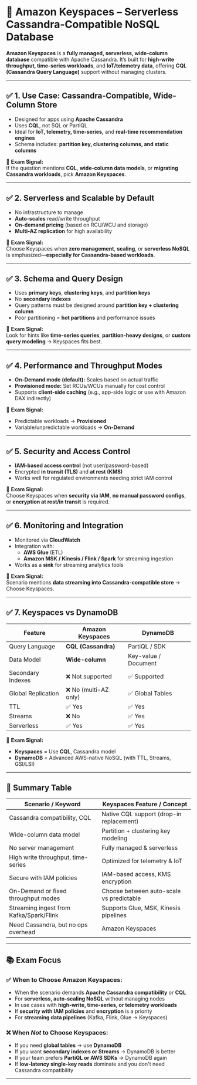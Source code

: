 # 📘 Amazon Keyspaces – Serverless Cassandra-Compatible NoSQL Database

**Amazon Keyspaces** is a **fully managed, serverless, wide-column database** compatible with Apache Cassandra. It’s built for **high-write throughput, time-series workloads**, and **IoT/telemetry data**, offering **CQL (Cassandra Query Language)** support without managing clusters.

---

## ✅ 1. Use Case: Cassandra-Compatible, Wide-Column Store

- Designed for apps using **Apache Cassandra**
- Uses **CQL**, not SQL or PartiQL
- Ideal for **IoT, telemetry, time-series,** and **real-time recommendation engines**
- Schema includes: **partition key, clustering columns, and static columns**

📌 **Exam Signal:**  
If the question mentions **CQL**, **wide-column data models**, or **migrating Cassandra workloads**, pick **Amazon Keyspaces**.

---

## ✅ 2. Serverless and Scalable by Default

- No infrastructure to manage
- **Auto-scales** read/write throughput
- **On-demand pricing** (based on RCU/WCU and storage)
- **Multi-AZ replication** for high availability

📌 **Exam Signal:**  
Choose Keyspaces when **zero management**, **scaling**, or **serverless NoSQL** is emphasized—**especially for Cassandra-based workloads**.

---

## ✅ 3. Schema and Query Design

- Uses **primary keys**, **clustering keys**, and **partition keys**
- No **secondary indexes**
- Query patterns must be designed around **partition key + clustering column**
- Poor partitioning = **hot partitions** and performance issues

📌 **Exam Signal:**  
Look for hints like **time-series queries**, **partition-heavy designs**, or **custom query modeling** → Keyspaces fits best.

---

## ✅ 4. Performance and Throughput Modes

- **On-Demand mode (default):** Scales based on actual traffic
- **Provisioned mode:** Set RCUs/WCUs manually for cost control
- Supports **client-side caching** (e.g., app-side logic or use with Amazon DAX indirectly)

📌 **Exam Signal:**  
- Predictable workloads → **Provisioned**
- Variable/unpredictable workloads → **On-Demand**

---

## ✅ 5. Security and Access Control

- **IAM-based access control** (not user/password-based)
- Encrypted **in transit (TLS)** and **at rest (KMS)**
- Works well for regulated environments needing strict IAM control

📌 **Exam Signal:**  
Choose Keyspaces when **security via IAM**, **no manual password configs**, or **encryption at rest/in transit** is required.

---

## ✅ 6. Monitoring and Integration

- Monitored via **CloudWatch**
- Integration with:
  - **AWS Glue** (ETL)
  - **Amazon MSK / Kinesis / Flink / Spark** for streaming ingestion
- Works as a **sink** for streaming analytics tools

📌 **Exam Signal:**  
Scenario mentions **data streaming into Cassandra-compatible store** → Choose Keyspaces.

---

## ✅ 7. Keyspaces vs DynamoDB

| Feature                  | Amazon Keyspaces           | DynamoDB                   |
|--------------------------|-----------------------------|-----------------------------|
| Query Language           | **CQL (Cassandra)**          | PartiQL / SDK               |
| Data Model               | **Wide-column**             | Key-value / Document        |
| Secondary Indexes        | ❌ Not supported             | ✅ Supported                 |
| Global Replication       | ❌ No (multi-AZ only)        | ✅ Global Tables             |
| TTL                      | ✅ Yes                      | ✅ Yes                      |
| Streams                  | ❌ No                        | ✅ Yes                      |
| Serverless               | ✅ Yes                      | ✅ Yes                      |

📌 **Exam Signal:**  
- **Keyspaces** = Use **CQL**, Cassandra model  
- **DynamoDB** = Advanced AWS-native NoSQL (with TTL, Streams, GSI/LSI)

---

## 🧠 Summary Table

| Scenario / Keyword                         | Keyspaces Feature / Concept             |
|--------------------------------------------|------------------------------------------|
| Cassandra compatibility, CQL               | Native CQL support (drop-in replacement) |
| Wide-column data model                     | Partition + clustering key modeling      |
| No server management                       | Fully managed & serverless               |
| High write throughput, time-series         | Optimized for telemetry & IoT            |
| Secure with IAM policies                   | IAM-based access, KMS encryption         |
| On-Demand or fixed throughput modes        | Choose between auto-scale vs predictable |
| Streaming ingest from Kafka/Spark/Flink    | Supports Glue, MSK, Kinesis pipelines    |
| Need Cassandra, but no ops overhead        | Amazon Keyspaces                         |

---

## 📚 Exam Focus

### ✅ When to Choose Amazon Keyspaces:
- When the scenario demands **Apache Cassandra compatibility** or **CQL**
- For **serverless, auto-scaling NoSQL** without managing nodes
- In use cases with **high-write, time-series, or telemetry workloads**
- If **security with IAM policies** and **encryption** is a priority
- For **streaming data pipelines** (Kafka, Flink, Glue → Keyspaces)

### ❌ When *Not* to Choose Keyspaces:
- If you need **global tables** → use **DynamoDB**
- If you want **secondary indexes or Streams** → DynamoDB is better
- If your team prefers **PartiQL or AWS SDKs** → DynamoDB again
- If **low-latency single-key reads** dominate and you don't need Cassandra compatibility

---

